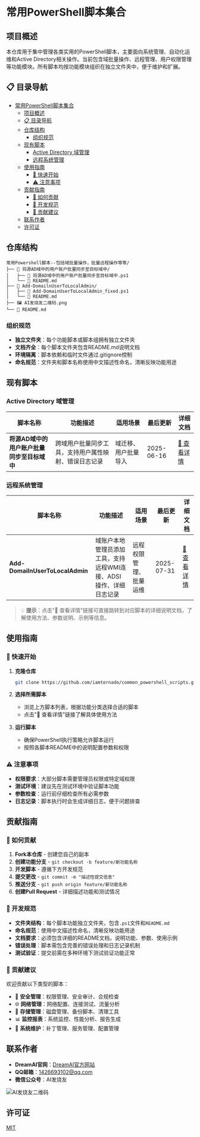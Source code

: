﻿# 常用PowerShell脚本集合

## 项目概述
本仓库用于集中管理各类实用的PowerShell脚本，主要面向系统管理、自动化运维和Active Directory相关操作。当前包含域批量操作、远程管理、用户权限管理等功能模块。所有脚本均按功能模块组织在独立文件夹中，便于维护和扩展。

## 📋 目录导航
- [常用PowerShell脚本集合](#常用powershell脚本集合)
  - [项目概述](#项目概述)
  - [📋 目录导航](#-目录导航)
  - [仓库结构](#仓库结构)
    - [组织规范](#组织规范)
  - [现有脚本](#现有脚本)
    - [Active Directory 域管理](#active-directory-域管理)
    - [远程系统管理](#远程系统管理)
  - [使用指南](#使用指南)
    - [🚀 快速开始](#-快速开始)
    - [⚠️ 注意事项](#️-注意事项)
  - [贡献指南](#贡献指南)
    - [🤝 如何贡献](#-如何贡献)
    - [📝 开发规范](#-开发规范)
    - [🎯 贡献建议](#-贡献建议)
  - [联系作者](#联系作者)
  - [许可证](#许可证)

## 仓库结构
```
常用Powershell脚本--包括域批量操作，批量远程操作等等/
├── 📁 将源AD域中的用户账户批量同步至目标域中/
│   ├── 📄 将源AD域中的用户账户批量同步至目标域中.ps1
│   └── 📄 README.md
├── 📁 Add-DomailnUserToLocalAdmin/
│   ├── 📄 Add-DomainUserToLocalAdmin_fixed.ps1
│   └── 📄 README.md
├── 🖼️ AI发烧友二维码.png
└── 📄 README.md
```

### 组织规范
- **独立文件夹**：每个功能脚本或脚本组拥有独立文件夹
- **文档齐全**：每个脚本文件夹包含README.md说明文档
- **环境隔离**：脚本依赖和临时文件通过.gitignore控制
- **命名规范**：文件夹和脚本名称使用中文描述性命名，清晰反映功能用途

## 现有脚本

### Active Directory 域管理
| 脚本名称 | 功能描述 | 适用场景 | 最后更新 | 详细文档 |
|----------|----------|----------|----------|----------|
| **将源AD域中的用户账户批量同步至目标域中** | 跨域用户批量同步工具，支持用户属性映射、错误日志记录 | 域迁移、用户批量导入 | 2025-06-16 | [📖 查看详情](./将源AD域中的用户账户批量同步至目标域中/README.md) |

### 远程系统管理
| 脚本名称 | 功能描述 | 适用场景 | 最后更新 | 详细文档 |
|----------|----------|----------|----------|----------|
| **Add-DomailnUserToLocalAdmin** | 域账户本地管理员添加工具，支持远程WMI连接、ADSI操作、详细日志记录 | 远程权限管理、批量运维 | 2025-07-31 | [📖 查看详情](./Add-DomailnUserToLocalAdmin/README.md) |

> 💡 **提示**：点击"📖 查看详情"链接可直接跳转到对应脚本的详细说明文档，了解使用方法、参数说明、示例等信息。

## 使用指南

### 🚀 快速开始
1. **克隆仓库**
   ```bash
   git clone https://github.com/iamtornado/common_powershell_scripts.git
   ```

2. **选择所需脚本**
   - 浏览上方脚本列表，根据功能分类选择合适的脚本
   - 点击"📖 查看详情"链接了解具体使用方法

3. **运行脚本**
   - 确保PowerShell执行策略允许脚本运行
   - 按照各脚本README中的说明配置参数和权限

### ⚠️ 注意事项
- **权限要求**：大部分脚本需要管理员权限或特定域权限
- **测试环境**：建议先在测试环境中验证脚本功能
- **参数检查**：运行前仔细检查所有必需参数
- **日志记录**：脚本执行时会生成详细日志，便于问题排查

## 贡献指南

### 🤝 如何贡献
1. **Fork本仓库** - 创建您自己的副本
2. **创建功能分支** - `git checkout -b feature/新功能名称`
3. **开发脚本** - 遵循下方开发规范
4. **提交更改** - `git commit -m "描述性提交信息"`
5. **推送分支** - `git push origin feature/新功能名称`
6. **创建Pull Request** - 详细描述功能和测试情况

### 📝 开发规范
- **文件夹结构**：每个脚本功能独立文件夹，包含`.ps1`文件和`README.md`
- **命名规范**：使用中文描述性命名，清晰反映功能用途
- **文档要求**：必须包含详细的README文档，说明功能、参数、使用示例
- **错误处理**：脚本需包含完善的错误处理和日志记录机制
- **测试验证**：提交前需在多种环境下测试验证功能正常

### 🎯 贡献建议
欢迎贡献以下类型的脚本：
- 🔐 **安全管理**：权限管理、安全审计、合规检查
- 🌐 **网络管理**：网络配置、连接测试、流量分析
- 💾 **存储管理**：磁盘管理、备份脚本、清理工具
- 📊 **监控报表**：系统监控、性能分析、报告生成
- 🔧 **系统维护**：补丁管理、服务管理、配置管理

## 联系作者
- **DreamAI官网**：[DreamAI官方网站]([LICENSE](https://alidocs.dingtalk.com/i/nodes/Amq4vjg890AlRbA6Td9ZvlpDJ3kdP0wQ?utm_scene=team_space))
- **QQ邮箱**：1426693102@qq.com
- **微信公众号**：AI发烧友

![AI发烧友二维码](AI发烧友二维码.png)

## 许可证
[MIT](LICENSE)